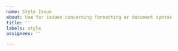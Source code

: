 ```yaml
---
name: Style Issue
about: Use for issues concerning formatting or document syntax
title: ''
labels: style
assignees: ''

---
```



